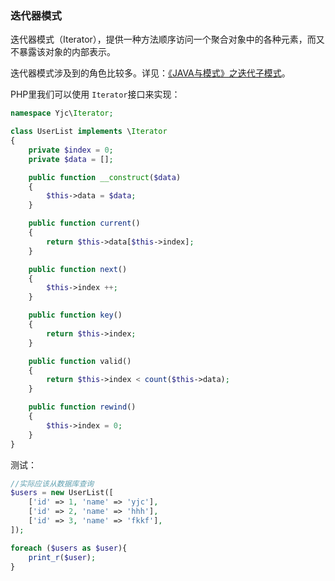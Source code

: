 ### 迭代器模式
迭代器模式（Iterator），提供一种方法顺序访问一个聚合对象中的各种元素，而又不暴露该对象的内部表示。

迭代器模式涉及到的角色比较多。详见：[《JAVA与模式》之迭代子模式](http://www.cnblogs.com/java-my-life/archive/2012/05/22/2511506.html)。


PHP里我们可以使用 `Iterator`接口来实现：
``` php
namespace Yjc\Iterator;

class UserList implements \Iterator
{
    private $index = 0;
    private $data = [];

    public function __construct($data)
    {
        $this->data = $data;
    }

    public function current()
    {
        return $this->data[$this->index];
    }

    public function next()
    {
        $this->index ++;
    }

    public function key()
    {
        return $this->index;
    }

    public function valid()
    {
        return $this->index < count($this->data);
    }

    public function rewind()
    {
        $this->index = 0;
    }
}
```

测试：
``` php 
//实际应该从数据库查询
$users = new UserList([
    ['id' => 1, 'name' => 'yjc'],
    ['id' => 2, 'name' => 'hhh'],
    ['id' => 3, 'name' => 'fkkf'],
]);

foreach ($users as $user){
    print_r($user);
}
```